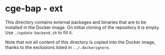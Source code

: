# cge-bap - ext

This directory contains external packages and binaries that are to be
installed in the Docker image.  On initial cloning of the repository it
is empty.  Use `./update-backend.sh` to fill it.

Note that not all content of this directory is copied into the Docker
image, thanks to the exclusions listed in `../.dockerignore`.

